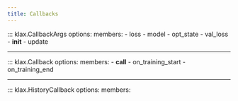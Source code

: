 ```yaml
---
title: Callbacks
---
```


::: klax.CallbackArgs
    options:
        members:
            - loss
            - model
            - opt_state
            - val_loss
            - __init__
            - update

---

::: klax.Callback
    options:
        members:
            - __call__
            - on_training_start
            - on_training_end

---

::: klax.HistoryCallback
    options:
        members:
            